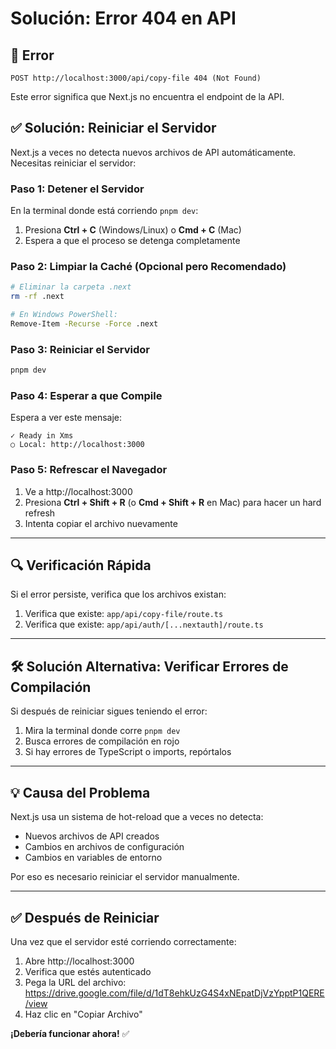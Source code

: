 # Solución: Error 404 en API

## 🔴 Error

```
POST http://localhost:3000/api/copy-file 404 (Not Found)
```

Este error significa que Next.js no encuentra el endpoint de la API.

## ✅ Solución: Reiniciar el Servidor

Next.js a veces no detecta nuevos archivos de API automáticamente. Necesitas reiniciar el servidor:

### Paso 1: Detener el Servidor

En la terminal donde está corriendo `pnpm dev`:

1. Presiona **Ctrl + C** (Windows/Linux) o **Cmd + C** (Mac)
2. Espera a que el proceso se detenga completamente

### Paso 2: Limpiar la Caché (Opcional pero Recomendado)

```bash
# Eliminar la carpeta .next
rm -rf .next

# En Windows PowerShell:
Remove-Item -Recurse -Force .next
```

### Paso 3: Reiniciar el Servidor

```bash
pnpm dev
```

### Paso 4: Esperar a que Compile

Espera a ver este mensaje:
```
✓ Ready in Xms
○ Local: http://localhost:3000
```

### Paso 5: Refrescar el Navegador

1. Ve a http://localhost:3000
2. Presiona **Ctrl + Shift + R** (o **Cmd + Shift + R** en Mac) para hacer un hard refresh
3. Intenta copiar el archivo nuevamente

---

## 🔍 Verificación Rápida

Si el error persiste, verifica que los archivos existan:

1. Verifica que existe: `app/api/copy-file/route.ts`
2. Verifica que existe: `app/api/auth/[...nextauth]/route.ts`

---

## 🛠️ Solución Alternativa: Verificar Errores de Compilación

Si después de reiniciar sigues teniendo el error:

1. Mira la terminal donde corre `pnpm dev`
2. Busca errores de compilación en rojo
3. Si hay errores de TypeScript o imports, repórtalos

---

## 💡 Causa del Problema

Next.js usa un sistema de hot-reload que a veces no detecta:
- Nuevos archivos de API creados
- Cambios en archivos de configuración
- Cambios en variables de entorno

Por eso es necesario reiniciar el servidor manualmente.

---

## ✅ Después de Reiniciar

Una vez que el servidor esté corriendo correctamente:

1. Abre http://localhost:3000
2. Verifica que estés autenticado
3. Pega la URL del archivo: https://drive.google.com/file/d/1dT8ehkUzG4S4xNEpatDjVzYpptP1QERE/view
4. Haz clic en "Copiar Archivo"

**¡Debería funcionar ahora!** ✅
